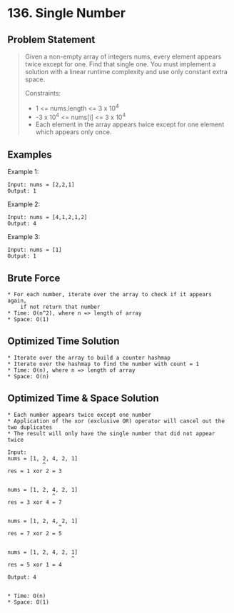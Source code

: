# 136. Single Number

## Problem Statement

> Given a non-empty array of integers nums, every element appears twice except for one. Find that single one.
> You must implement a solution with a linear runtime complexity and use only constant extra space.
>
> Constraints:
>
> - 1 <= nums.length <= 3 x 10<sup>4</sup>
> - -3 x 10<sup>4</sup> <= nums[i] <= 3 x 10<sup>4</sup>
> - Each element in the array appears twice except for one element which appears only once.

## Examples

Example 1:

```
Input: nums = [2,2,1]
Output: 1
```

Example 2:

```
Input: nums = [4,1,2,1,2]
Output: 4
```

Example 3:

```
Input: nums = [1]
Output: 1
```

## Brute Force

```
* For each number, iterate over the array to check if it appears again,
    if not return that number
* Time: O(n^2), where n => length of array
* Space: O(1)
```

## Optimized Time Solution

```
* Iterate over the array to build a counter hashmap
* Iterate over the hashmap to find the number with count = 1
* Time: O(n), where n => length of array
* Space: O(n)
```

## Optimized Time & Space Solution

```
* Each number appears twice except one number
* Application of the xor (exclusive OR) operator will cancel out the two duplicates
* The result will only have the single number that did not appear twice

Input:
nums = [1, 2, 4, 2, 1]
           ^
res = 1 xor 2 = 3


nums = [1, 2, 4, 2, 1]
              ^
res = 3 xor 4 = 7


nums = [1, 2, 4, 2, 1]
                ^
res = 7 xor 2 = 5


nums = [1, 2, 4, 2, 1]
                    ^
res = 5 xor 1 = 4

Output: 4


* Time: O(n)
* Space: O(1)
```

